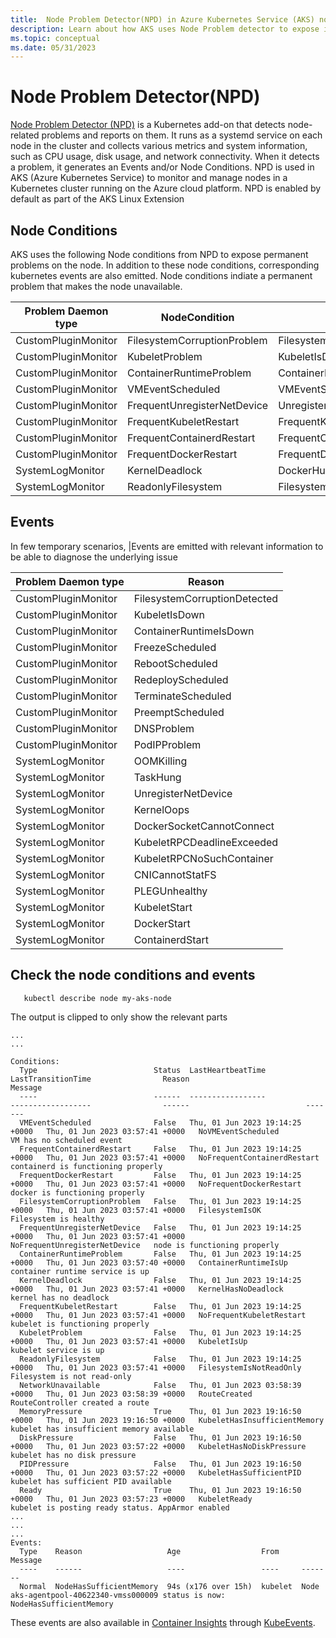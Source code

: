 ```yaml
---
title:  Node Problem Detector(NPD) in Azure Kubernetes Service (AKS) nodes
description: Learn about how AKS uses Node Problem detector to expose issues with the node
ms.topic: conceptual
ms.date: 05/31/2023
---
```


# Node Problem Detector(NPD)

[Node Problem Detector (NPD)](https://github.com/kubernetes/node-problem-detector) is a Kubernetes add-on that detects node-related problems and reports on them. It runs as a systemd service on each node in the cluster and collects various metrics and system information, such as CPU usage, disk usage, and network connectivity. When it detects a problem, it generates an Events and/or Node Conditions. NPD is used in AKS (Azure Kubernetes Service) to monitor and manage nodes in a Kubernetes cluster running on the Azure cloud platform. NPD is enabled by default as part of the AKS Linux Extension


## Node Conditions
AKS uses the following Node conditions from NPD to expose permanent problems on the node. In addition to these node conditions, corresponding kubernetes events are also emitted. Node conditions indiate a permanent problem that makes the node unavailable.

|Problem Daemon type| NodeCondition | Reason |  
| --- | --- | --- | 
|CustomPluginMonitor| FilesystemCorruptionProblem | FilesystemCorruptionDetected |
|CustomPluginMonitor| KubeletProblem | KubeletIsDown |
|CustomPluginMonitor| ContainerRuntimeProblem | ContainerRuntimeIsDown |
|CustomPluginMonitor| VMEventScheduled | VMEventScheduled |
|CustomPluginMonitor| FrequentUnregisterNetDevice | UnregisterNetDevice|
|CustomPluginMonitor|FrequentKubeletRestart|FrequentKubeletRestart|
|CustomPluginMonitor|FrequentContainerdRestart|FrequentContainerdRestart|
|CustomPluginMonitor|FrequentDockerRestart|FrequentDockerRestart|
|SystemLogMonitor|KernelDeadlock|DockerHung|
|SystemLogMonitor|ReadonlyFilesystem |FilesystemIsReadOnly|

## Events 
In few temporary scenarios, |Events are emitted with relevant information to be able to diagnose the underlying issue

|Problem Daemon type| Reason  | 
|---|---|
|CustomPluginMonitor|FilesystemCorruptionDetected|
|CustomPluginMonitor|KubeletIsDown|
|CustomPluginMonitor|ContainerRuntimeIsDown|
|CustomPluginMonitor|FreezeScheduled|
|CustomPluginMonitor|RebootScheduled|
|CustomPluginMonitor|RedeployScheduled|
|CustomPluginMonitor|TerminateScheduled|
|CustomPluginMonitor|PreemptScheduled|
|CustomPluginMonitor|DNSProblem|
|CustomPluginMonitor|PodIPProblem|
|SystemLogMonitor|OOMKilling|
|SystemLogMonitor|TaskHung|
|SystemLogMonitor|UnregisterNetDevice|
|SystemLogMonitor| KernelOops|
|SystemLogMonitor| DockerSocketCannotConnect|
|SystemLogMonitor| KubeletRPCDeadlineExceeded|
|SystemLogMonitor|KubeletRPCNoSuchContainer|
|SystemLogMonitor|CNICannotStatFS|
|SystemLogMonitor|PLEGUnhealthy|
|SystemLogMonitor|KubeletStart|
|SystemLogMonitor|DockerStart|
|SystemLogMonitor|ContainerdStart|

## Check the node conditions and events
 ```azurecli-interactive
    kubectl describe node my-aks-node
```
The output is clipped to only show the relevant parts
```output
...
...

Conditions:
  Type                          Status  LastHeartbeatTime                 LastTransitionTime                Reason                          Message
  ----                          ------  -----------------                 ------------------                ------                          -------
  VMEventScheduled              False   Thu, 01 Jun 2023 19:14:25 +0000   Thu, 01 Jun 2023 03:57:41 +0000   NoVMEventScheduled              VM has no scheduled event
  FrequentContainerdRestart     False   Thu, 01 Jun 2023 19:14:25 +0000   Thu, 01 Jun 2023 03:57:41 +0000   NoFrequentContainerdRestart     containerd is functioning properly
  FrequentDockerRestart         False   Thu, 01 Jun 2023 19:14:25 +0000   Thu, 01 Jun 2023 03:57:41 +0000   NoFrequentDockerRestart         docker is functioning properly
  FilesystemCorruptionProblem   False   Thu, 01 Jun 2023 19:14:25 +0000   Thu, 01 Jun 2023 03:57:41 +0000   FilesystemIsOK                  Filesystem is healthy
  FrequentUnregisterNetDevice   False   Thu, 01 Jun 2023 19:14:25 +0000   Thu, 01 Jun 2023 03:57:41 +0000   NoFrequentUnregisterNetDevice   node is functioning properly
  ContainerRuntimeProblem       False   Thu, 01 Jun 2023 19:14:25 +0000   Thu, 01 Jun 2023 03:57:40 +0000   ContainerRuntimeIsUp            container runtime service is up
  KernelDeadlock                False   Thu, 01 Jun 2023 19:14:25 +0000   Thu, 01 Jun 2023 03:57:41 +0000   KernelHasNoDeadlock             kernel has no deadlock
  FrequentKubeletRestart        False   Thu, 01 Jun 2023 19:14:25 +0000   Thu, 01 Jun 2023 03:57:41 +0000   NoFrequentKubeletRestart        kubelet is functioning properly
  KubeletProblem                False   Thu, 01 Jun 2023 19:14:25 +0000   Thu, 01 Jun 2023 03:57:41 +0000   KubeletIsUp                     kubelet service is up
  ReadonlyFilesystem            False   Thu, 01 Jun 2023 19:14:25 +0000   Thu, 01 Jun 2023 03:57:41 +0000   FilesystemIsNotReadOnly         Filesystem is not read-only
  NetworkUnavailable            False   Thu, 01 Jun 2023 03:58:39 +0000   Thu, 01 Jun 2023 03:58:39 +0000   RouteCreated                    RouteController created a route
  MemoryPressure                True    Thu, 01 Jun 2023 19:16:50 +0000   Thu, 01 Jun 2023 19:16:50 +0000   KubeletHasInsufficientMemory    kubelet has insufficient memory available
  DiskPressure                  False   Thu, 01 Jun 2023 19:16:50 +0000   Thu, 01 Jun 2023 03:57:22 +0000   KubeletHasNoDiskPressure        kubelet has no disk pressure
  PIDPressure                   False   Thu, 01 Jun 2023 19:16:50 +0000   Thu, 01 Jun 2023 03:57:22 +0000   KubeletHasSufficientPID         kubelet has sufficient PID available
  Ready                         True    Thu, 01 Jun 2023 19:16:50 +0000   Thu, 01 Jun 2023 03:57:23 +0000   KubeletReady                    kubelet is posting ready status. AppArmor enabled
...
...
...
Events:
  Type    Reason                   Age                  From     Message
  ----    ------                   ----                 ----     -------
  Normal  NodeHasSufficientMemory  94s (x176 over 15h)  kubelet  Node aks-agentpool-40622340-vmss000009 status is now: NodeHasSufficientMemory

```
These events are also available in [Container Insights](/azure/azure-monitor/containers/container-insights-overview) through [KubeEvents](/azure/azure-monitor/reference/tables/kubeevents).
